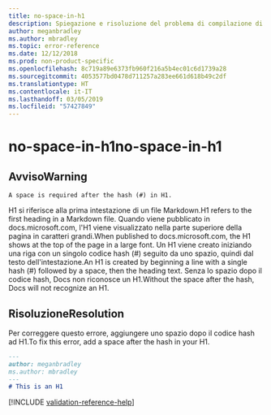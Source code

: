 ```yaml
---
title: no-space-in-h1
description: Spiegazione e risoluzione del problema di compilazione di Docs no-space-in-h1.
author: meganbradley
ms.author: mbradley
ms.topic: error-reference
ms.date: 12/12/2018
ms.prod: non-product-specific
ms.openlocfilehash: 8c719a89e6373fb960f216a5b4ec01c6d1739a28
ms.sourcegitcommit: 4053577bd0478d711257a283ee661d618b49c2df
ms.translationtype: HT
ms.contentlocale: it-IT
ms.lasthandoff: 03/05/2019
ms.locfileid: "57427849"
---
```

# <a name="no-space-in-h1"></a><span data-ttu-id="82e46-103">no-space-in-h1</span><span class="sxs-lookup"><span data-stu-id="82e46-103">no-space-in-h1</span></span>

## <a name="warning"></a><span data-ttu-id="82e46-104">Avviso</span><span class="sxs-lookup"><span data-stu-id="82e46-104">Warning</span></span>

`A space is required after the hash (#) in H1.`

<span data-ttu-id="82e46-105">H1 si riferisce alla prima intestazione di un file Markdown.</span><span class="sxs-lookup"><span data-stu-id="82e46-105">H1 refers to the first heading in a Markdown file.</span></span> <span data-ttu-id="82e46-106">Quando viene pubblicato in docs.microsoft.com, l'H1 viene visualizzato nella parte superiore della pagina in caratteri grandi.</span><span class="sxs-lookup"><span data-stu-id="82e46-106">When published to docs.microsoft.com, the H1 shows at the top of the page in a large font.</span></span> <span data-ttu-id="82e46-107">Un H1 viene creato iniziando una riga con un singolo codice hash (#) seguito da uno spazio, quindi dal testo dell'intestazione.</span><span class="sxs-lookup"><span data-stu-id="82e46-107">An H1 is created by beginning a line with a single hash (#) followed by a space, then the heading text.</span></span> <span data-ttu-id="82e46-108">Senza lo spazio dopo il codice hash, Docs non riconosce un H1.</span><span class="sxs-lookup"><span data-stu-id="82e46-108">Without the space after the hash, Docs will not recognize an H1.</span></span>

## <a name="resolution"></a><span data-ttu-id="82e46-109">Risoluzione</span><span class="sxs-lookup"><span data-stu-id="82e46-109">Resolution</span></span>

<span data-ttu-id="82e46-110">Per correggere questo errore, aggiungere uno spazio dopo il codice hash ad H1.</span><span class="sxs-lookup"><span data-stu-id="82e46-110">To fix this error, add a space after the hash in your H1.</span></span>

```markdown
---
author: meganbradley
ms.author: mbradley
---
# This is an H1
```

<!--make sure to add this file to your includes folder and verify the path-->
[!INCLUDE [validation-reference-help](includes/validation-reference-help.md)]